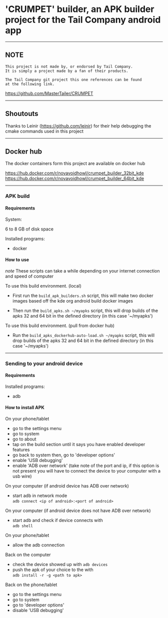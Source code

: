 # 'CRUMPET' builder, an APK builder project for the Tail Company android app

---

## **NOTE**  

``` text
This project is not made by, or endorsed by Tail Company.
It is simply a project made by a fan of their products.

The Tail Company git project this one references can be found
at the following link.
```

 <https://github.com/MasterTailer/CRUMPET>

---

## Shoutouts

Thanks to Leinir (<https://github.com/leinir>) for their help debugging the cmake commands used in this project

---

## Docker hub

The docker containers form this project are available on docker hub

<https://hub.docker.com/r/novavoidhowl/crumpet_builder_32bit_kde>
<https://hub.docker.com/r/novavoidhowl/crumpet_builder_64bit_kde>

---

### APK build

#### Requirements

System:

6 to 8 GB of disk space

Installed programs:

- docker

#### How to use

_note_ These scripts can take a while depending on your internet connection and speed of computer

To use this build environment. (local)

- First run the ```build_apk_builders.sh``` script, this will make two docker images based off the kde org android build docker images  

- Then run the ```build_apks.sh ~/myapks``` script, this will drop builds of the apks 32 and 64 bit in the defined directory (in this case '~/myapks')

To use this build environment. (pull from docker hub)

- Run the ```build_apks_dockerhub-auto-load.sh ~/myapks``` script, this will drop builds of the apks 32 and 64 bit in the defined directory (in this case '~/myapks')

---

### Sending to your android device

#### Requirements

Installed programs:

- adb

#### How to install APK

On your phone/tablet  

- go to the settings menu
- go to system
- go to about
- tap on the build section until it says you have enabled developer features
- go back to system then, go to 'developer options'
- enable 'USB debugging'
- enable 'ADB over network' (take note of the port and ip, if this option is not present you will have to connect the device to your computer with a usb wire)

On your computer (if android device has ADB over network)

- start adb in network mode  
  ``` adb connect <ip of android>:<port of android> ```

On your computer (if android device does not have ADB over network)

- start adb and check if device connects with  
  ``` adb shell ```

On your phone/tablet

- allow the adb connection

Back on the computer

- check the device showed up with
  ```adb devices```
- push the apk of your choice to the  with  
  ```adb install -r -g <path to apk>```

Back on the phone/tablet

- go to the settings menu
- go to system
- go to 'developer options'
- disable 'USB debugging'
